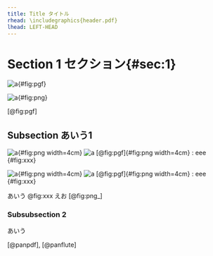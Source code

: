 ```yaml
---
title: Title タイトル
rhead: \includegraphics{header.pdf}
lhead: LEFT-HEAD
---
```


# Section 1 セクション{#sec:1}

![a](pgf.ipynb){#fig:pgf}

![a](png.ipynb){#fig:png}

[@fig:pgf]

## Subsection あいう1

![a](png.ipynb){#fig:png width=4cm}
![a [@fig:pgf]](png.ipynb){#fig:png width=4cm}
: eee {#fig:xxx}

![a](png.ipynb){#fig:png width=4cm}
![a [@fig:pgf]](png.ipynb){#fig:png width=4cm}
: eee {#fig:xxx}

あいう @fig:xxx
えお [@fig:png_]

### Subsubsection 2

あいう

[@panpdf], [@panflute]
